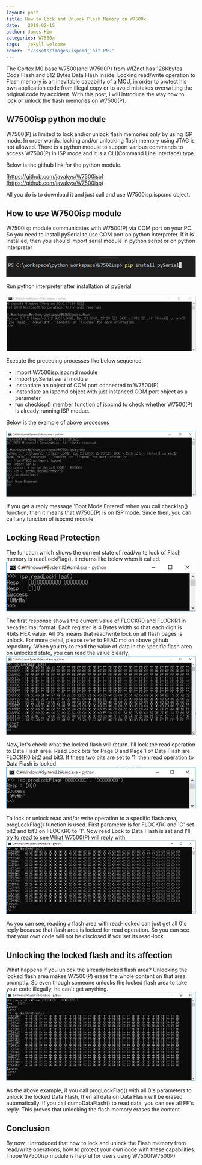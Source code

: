 ```yaml
---
layout: post
title: How to Lock and Unlock Flash Memory on W7500x
date:   2019-02-15 
author: James Kim
categories: W7500x
tags:	jekyll welcome
cover:  "/assets/images/ispcmd_init.PNG"
---
```



The Cortex M0 base W7500(and W7500P) from WIZnet has 128Kbytes Code Flash and 512 Bytes Data Flash inside.
Locking read/write operation to Flash memory is an inevitable capability of a MCU, in order to protect his own application code from illegal copy or to avoid mistakes overwriting the original code by accident.
With this post, I will introduce the way how to lock or unlock the flash memories on W7500(P).

## W7500isp python module ##
W7500(P) is limited to lock and/or unlock flash memories only by using ISP mode. In order words, locking and/or unlocking flash memory using JTAG is not allowed.
There is a python module to support various commands to access W7500(P) in ISP mode and it is a CLI(Command Line Interface) type.

Below is the github link for the python module.

[https://github.com/javakys/W7500isp](https://github.com/javakys/W7500isp)

All you do is to download it and just call and use W7500isp.ispcmd object.

## How to use W7500isp module ##
W7500isp module communicates with W7500(P) via COM port on your PC. So you need to install pySerial to use COM port on python interpreter. If it is installed, then you should import serial module in python script or on python interpreter

![_config.yml](/assets/images/capture1.PNG)


Run python interpreter after installation of pySerial

![_config.yml](/assets/images/python_interpreter.PNG)

Execute the preceding processes like below sequence.
* import W7500isp.ispcmd module
* import pySerial.serial module
* Instantiate an object of COM port connected to W7500(P)
* Instantiate an ispcmd object with just instanced COM port object as a parameter 
* run checkisp() member function of ispcmd to check whether W7500(P) is already running ISP modue.

Below is the example of above processes

![_config.yml](/assets/images/ispcmd_init.PNG)


If you get a reply message 'Boot Mode Entered' when you call checkisp() function, then it means that W7500(P) is on ISP mode. Since then, you can call any function of ispcmd module.

## Locking Read Protection ##


The function which shows the current state of read/write lock of Flash memory is readLockFlag(). it returns like below when it called.
![_config.yml](/assets/images/readLockFlag.PNG)

The first response shows the current value of FLOCKR0 and FLOCKR1 in hexadecimal format. Each register is 4 Bytes width so that each digit is 4bits HEX value. All 0's means that read/write lock on all flash pages is unlock. For more detail, please refer to READ.md on above github repository.
When you try to read the value of data in the specific flash area on unlocked state, you can read the value clearly.
![_config.yml](/assets/images/dumpDataFlash.PNG)


Now, let's check what the locked flash will return.
I'll lock the read operation to Data Flash area. Read Lock bits for Page 0 and Page 1 of Data Flash are FLOCKR0 bit2 and bit3. If these two bits are set to '1' then read operation to Data Flash is locked.
![_config.yml](/assets/images/dataFlashReadlock.PNG)

To lock or unlock read and/or write operation to a specific flash area, progLockFlag() function is used.
First parameter is for FLOCKR0 and 'C' set bit2 and bit3 on FLOCKR0 to '1'.
Now read Lock to Data Flash is set and I'll try to read to see What W7500(P) will reply with.
![_config.yml](/assets/images/dumpLockedDataFlash.PNG)


As you can see, reading a flash area with read-locked can just get all 0's reply because that flash area is locked for read operation.
So you can see that your own code will not be disclosed if you set its read-lock.

## Unlocking the locked flash and its affection ##

What happens if you unlock the already locked flash area? Unlocking the locked flash area makes W7500(P) erase the whole content on that area promptly. So even though someone unlocks the locked flash area to take your code illegally, he can't get anything.
![_config.yml](/assets/images/dumpUnlockedDataFlash.PNG)

As the above example, if you call progLockFlag() with all 0's parameters to unlock the locked Data Flash, then all data on Data Flash will be erased automatically.
If you call dumpDataFlash() to read data, you can see all FF's reply.
This proves that unlocking the flash memory erases the content.

## Conclusion ##

By now, I introduced that how to lock and unlock the Flash memory from read/write operations, how to protect your own code with these capabilities. I hope W7500isp module is helpful for users using W7500(W7500P) 